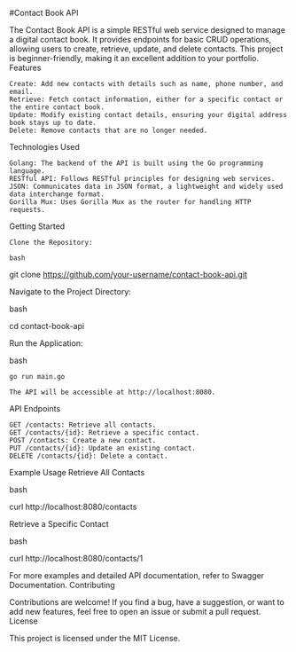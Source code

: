 #Contact Book API

The Contact Book API is a simple RESTful web service designed to manage a digital contact book. It provides endpoints for basic CRUD operations, allowing users to create, retrieve, update, and delete contacts. This project is beginner-friendly, making it an excellent addition to your portfolio.
Features

    Create: Add new contacts with details such as name, phone number, and email.
    Retrieve: Fetch contact information, either for a specific contact or the entire contact book.
    Update: Modify existing contact details, ensuring your digital address book stays up to date.
    Delete: Remove contacts that are no longer needed.

Technologies Used

    Golang: The backend of the API is built using the Go programming language.
    RESTful API: Follows RESTful principles for designing web services.
    JSON: Communicates data in JSON format, a lightweight and widely used data interchange format.
    Gorilla Mux: Uses Gorilla Mux as the router for handling HTTP requests.

Getting Started

    Clone the Repository:

    bash

git clone https://github.com/your-username/contact-book-api.git

Navigate to the Project Directory:

bash

cd contact-book-api

Run the Application:

bash

    go run main.go

    The API will be accessible at http://localhost:8080.

API Endpoints

    GET /contacts: Retrieve all contacts.
    GET /contacts/{id}: Retrieve a specific contact.
    POST /contacts: Create a new contact.
    PUT /contacts/{id}: Update an existing contact.
    DELETE /contacts/{id}: Delete a contact.

Example Usage
Retrieve All Contacts

bash

curl http://localhost:8080/contacts

Retrieve a Specific Contact

bash

curl http://localhost:8080/contacts/1

For more examples and detailed API documentation, refer to Swagger Documentation.
Contributing

Contributions are welcome! If you find a bug, have a suggestion, or want to add new features, feel free to open an issue or submit a pull request.
License

This project is licensed under the MIT License.
